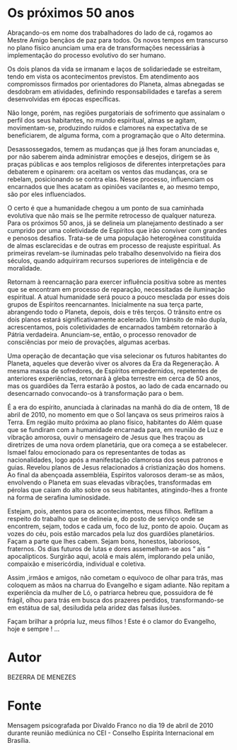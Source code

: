 # Os próximos 50 anos

Abraçando-os em nome dos trabalhadores do lado de cá, rogamos ao Mestre Amigo bençãos de paz para todos.
Os novos tempos em transcurso no plano físico anunciam uma era de transformações necessárias à implementação do processo evolutivo do ser humano. 

Os dois planos da vida se irmanam e laços de solidariedade se estreitam, tendo em vista os acontecimentos previstos. 
Em atendimento aos compromissos firmados por orientadores do Planeta, almas abnegadas se desdobram em atividades, definindo responsabilidades e tarefas a serem desenvolvidas em épocas específicas.

Não longe, porém, nas regiões purgatoriais de sofrimento que assinalam o perfil dos seus habitantes, no mundo espiritual, almas se agitam, movimentam-se, produzindo ruídos e clamores na expectativa de se beneficiarem, de alguma forma, com a programação que o Alto determina. 

Desassossegados, temem as mudanças que já lhes foram anunciadas e, por não saberem ainda administrar emoções e desejos, dirigem se às praças públicas e aos templos religiosos de diferentes interpretações para debaterem e opinarem: ora aceitam os ventos das mudanças, ora se rebelam, posicionando se contra elas. Nesse processo, influenciam os encarnados que lhes acatam as opiniões vacilantes e, ao mesmo tempo, são por eles influenciados.

O certo é que a humanidade chegou a um ponto de sua caminhada evolutiva que não mais se lhe permite retrocesso de qualquer natureza. Para os próximos 50 anos, já se delineia um planejamento destinado a ser cumprido por uma coletividade de Espíritos que irão conviver com grandes e penosos desafios.
Trata-se de uma população heterogênea constituída de almas esclarecidas e de outras em processo de reajuste espiritual. As primeiras revelam-se iluminadas pelo trabalho desenvolvido na fieira dos séculos, quando adquiriram recursos superiores de inteligência e de moralidade. 

Retornam à reencarnação para exercer influência positiva sobre as mentes que se encontram em processo de reparação, necessitadas de iluminação espiritual.
A atual humanidade será pouco a pouco mesclada por esses dois grupos de Espíritos reencarnantes. Inicialmente na sua terça parte, abrangendo todo o Planeta, depois, dois e três terços. O trânsito entre os dois planos estará significativamente acelerado. Um trânsito de mão dupla, acrescentamos, pois coletividades de encarnados também retornarão à Pátria verdadeira. Anunciam-se, então, o processo renovador de consciências por meio de provações, algumas acerbas.

Uma operação de decantação que visa selecionar os futuros habitantes do Planeta, aqueles que deverão viver os alvores da Era da Regeneração. A mesma massa de sofredores, de Espíritos empedernidos, repetentes de anteriores experiências, retornará à gleba terrestre em cerca de 50 anos, mas os guardiões da Terra estarão à postos, ao lado de cada encarnado ou desencarnado convocando-os à transformação para o bem.

É a era do espírito, anunciada à clarinadas na manhã do dia de ontem, 18 de abril de 2010, no momento em que o Sol lançava os seus primeiros raios à Terra. Em região muito próxima ao plano físico, habitantes do Além quase que se fundiram com a humanidade encarnada para, em reunião de Luz e vibração amorosa, ouvir o mensageiro de Jesus que lhes traçou as diretrizes de uma nova ordem planetária, que ora começa a se estabelecer.
Ismael falou emocionado para os representantes de todas as nacionalidades, logo após a manifestação clamorosa dos seus patronos e guias. Revelou planos de Jesus relacionados á cristianização dos homens. Ao final da abençoada assembléia, Espíritos valorosos deram-se as mãos, envolvendo o Planeta em suas elevadas vibrações, transformadas em pérolas que caiam do alto sobre os seus habitantes, atingindo-lhes a fronte na forma de serafina luminosidade.

Estejam, pois, atentos para os acontecimentos, meus filhos. Reflitam a respeito do trabalho que se delineia e, do posto de serviço onde se encontrem, sejam, todos e cada um, foco de luz, ponto de apoio. Ouçam as vozes do céu, pois estão marcados pela luz dos guardiões planetários. Façam a parte que lhes cabem. Sejam bons, honestos, laboriosos, fraternos. Os dias futuros de lutas e dores assemelham-se aos “ ais “ apocalípticos. Surgirão aqui, acolá e mais além, implorando pela união, compaixão e misericórdia, individual e coletiva.

Assim ,irmãos e amigos, não cometam o equívoco de olhar para trás, mas coloquem as mãos na charrua do Evangelho e sigam adiante.
Não repitam a experiência da mulher de Ló, o patriarca hebreu que, possuidora de fé frágil, olhou para trás em busca dos prazeres perdidos, transformando-se em estátua de sal, desiludida pela aridez das falsas ilusões.

Façam brilhar a própria luz, meus filhos ! Este é o clamor do Evangelho, hoje e sempre ! ...

# Autor
BEZERRA DE MENEZES

# Fonte
Mensagem psicografada por Divaldo Franco no dia 19 de abril de 2010 durante reunião mediúnica no CEI - Conselho Espírita Internacional em Brasília.